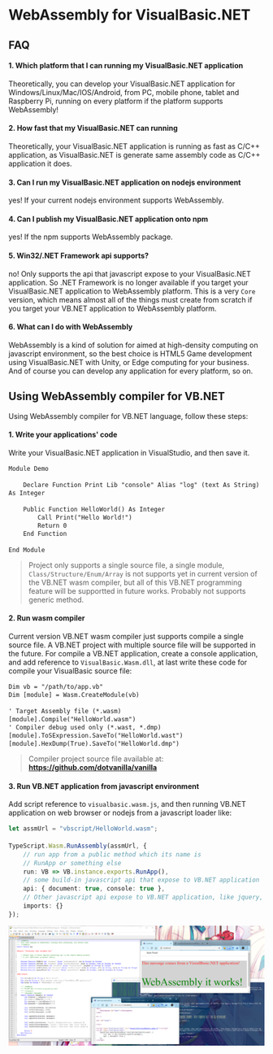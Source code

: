 # WebAssembly for VisualBasic.NET

## FAQ

#### 1. Which platform that I can running my VisualBasic.NET application

Theoretically, you can develop your VisualBasic.NET application for Windows/Linux/Mac/IOS/Android, from PC, mobile phone, tablet and Raspberry Pi, running on every platform if the platform supports WebAssembly!

#### 2. How fast that my VisualBasic.NET can running

Theoretically, your VisualBasic.NET application is running as fast as C/C++ application, as VisualBasic.NET is generate same assembly code as C/C++ application it does.

#### 3. Can I run my VisualBasic.NET application on nodejs environment

yes! If your current nodejs environment supports WebAssembly.

#### 4. Can I publish my VisualBasic.NET application onto npm

yes! If the npm supports WebAssembly package.

#### 5. Win32/.NET Framework api supports?

no! Only supports the api that javascript expose to your VisualBasic.NET application. So .NET Framework is no longer available if you target your VisualBasic.NET application to WebAssembly platform. This is a very ``Core`` version, which means almost all of the things must create from scratch if you target your VB.NET application to WebAssembly platform.

#### 6. What can I do with WebAssembly

WebAssembly is a kind of solution for aimed at high-density computing on javascript environment, so the best choice is HTML5 Game development using VisualBasic.NET with Unity, or Edge computing for your business. And of course you can develop any application for every platform, so on.

## Using WebAssembly compiler for VB.NET

Using WebAssembly compiler for VB.NET language, follow these steps:

#### 1. Write your applications' code

Write your VisualBasic.NET application in VisualStudio, and then save it.

```vbnet
Module Demo

    Declare Function Print Lib "console" Alias "log" (text As String) As Integer

    Public Function HelloWorld() As Integer 
        Call Print("Hello World!")
        Return 0
    End Function

End Module
```

> Project only supports a single source file, a single module, ``Class/Structure/Enum/Array`` is not supports yet in current version of the VB.NET wasm compiler, but all of this VB.NET programming feature will be supportted in future works. Probably not supports generic method.

#### 2. Run wasm compiler

Current version VB.NET wasm compiler just supports compile a single source file. A VB.NET project with multiple source file will be supported in the future. For compile a VB.NET application, create a console application, and add reference to ``VisualBasic.Wasm.dll``, at last write these code for compile your VisualBasic source file:

```vbnet
Dim vb = "/path/to/app.vb"
Dim [module] = Wasm.CreateModule(vb)

' Target Assembly file (*.wasm)
[module].Compile("HelloWorld.wasm")
' Compiler debug used only (*.wast, *.dmp)
[module].ToSExpression.SaveTo("HelloWorld.wast")
[module].HexDump(True).SaveTo("HelloWorld.dmp")
```

> Compiler project source file available at: **https://github.com/dotvanilla/vanilla**

#### 3. Run VB.NET application from javascript environment

Add script reference to ``visualbasic.wasm.js``, and then running VB.NET application on web browser or nodejs from a javascript loader like:

```typescript
let assmUrl = "vbscript/HelloWorld.wasm";

TypeScript.Wasm.RunAssembly(assmUrl, {
    // run app from a public method which its name is
    // RunApp or something else
    run: VB => VB.instance.exports.RunApp(),
    // some build-in javascript api that expose to VB.NET application
    api: { document: true, console: true },
    // Other javascript api expose to VB.NET application, like jquery, bootstrap, etc
    imports: {}
});
```

![](hello_world.png)
